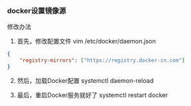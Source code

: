 ### docker设置镜像源
修改办法

1. 首先，修改配置文件 vim /etc/docker/daemon.json

```json
{
    "registry-mirrors": ["https://registry.docker-cn.com"]
}
```

2. 然后，加载Docker配置 systemctl daemon-reload

3. 最后，重启Docker服务就好了 systemctl restart docker

